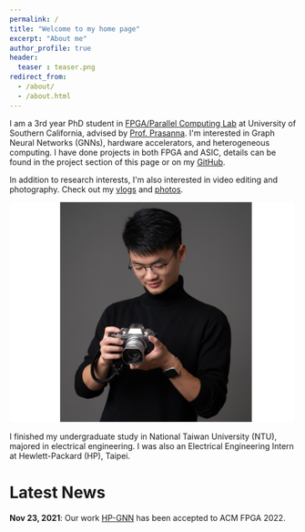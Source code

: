 ```yaml
---
permalink: /
title: "Welcome to my home page"
excerpt: "About me"
author_profile: true
header:
  teaser : teaser.png
redirect_from: 
  - /about/
  - /about.html
---
```


I am a 3rd year PhD student in [FPGA/Parallel Computing Lab](https://fpga.usc.edu) at University of Southern California, advised by [Prof. Prasanna](https://sites.usc.edu/prasanna/).
I'm interested in Graph Neural Networks (GNNs), hardware accelerators, and heterogeneous computing. I have done projects in both FPGA and ASIC, details can be found in the project section of this page or on my [GitHub](https://github.com/jasonlin316).

In addition to research interests, I'm also interested in video editing and photography. Check out my [vlogs](https://youtube.com/playlist?list=PLOgPUn4uH3eyITpOyIsteJNxuKTRnYb6v) and [photos](https://www.flickr.com/photos/194564724@N08/albums). 

<img src="../images/hobby.png" alt="hobby" width="500"/>

I finished my undergraduate study in National Taiwan University (NTU), majored in electrical engineering. I was also an Electrical Engineering Intern at Hewlett-Packard (HP), Taipei.

Latest News 
======
**Nov 23, 2021**: Our work [HP-GNN](https://dl.acm.org/doi/10.1145/3490422.3502359) has been accepted to ACM FPGA 2022. 

